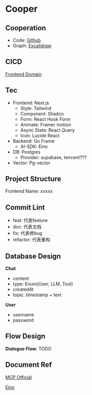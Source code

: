 # Cooper

## Cooperation

- Code: [Github](https://github.com/)
- Graph: [Excalidraw](https://excalidraw.com/)

## CICD

[Frontend Domain](https://cooper.dao77777.space/)

## Tec

- Frontend: Next.js
  - Style: Tailwind
  - Component: Shadcn
  - Form: React Hook Form
  - Animate: Framer motion
  - Async State: React Query
  - Icon: Lucide React
- Backend: Go Frame
  - AI-SDK: Eino
- DB: Postgres
  - Provider: supabase, tencent???
- Vector: Pg-vector

## Project Structure

Frontend Name: xxxxx

## Commit Lint

- feat: 代表feature
- doc: 代表文档
- fix: 代表修bug
- refactor: 代表重构

## Database Design

**Chat**
- content
- type: Enum(User, LLM, Tool)
- createdAt
- topic: timestamp + text

**User**
- username
- password

## Flow Design

**Dialogue Flow**: TODO

## Document Ref

[MCP Official](https://modelcontextprotocol.io/docs/getting-started/intro)

[Eino](https://www.cloudwego.io/docs/eino/)
